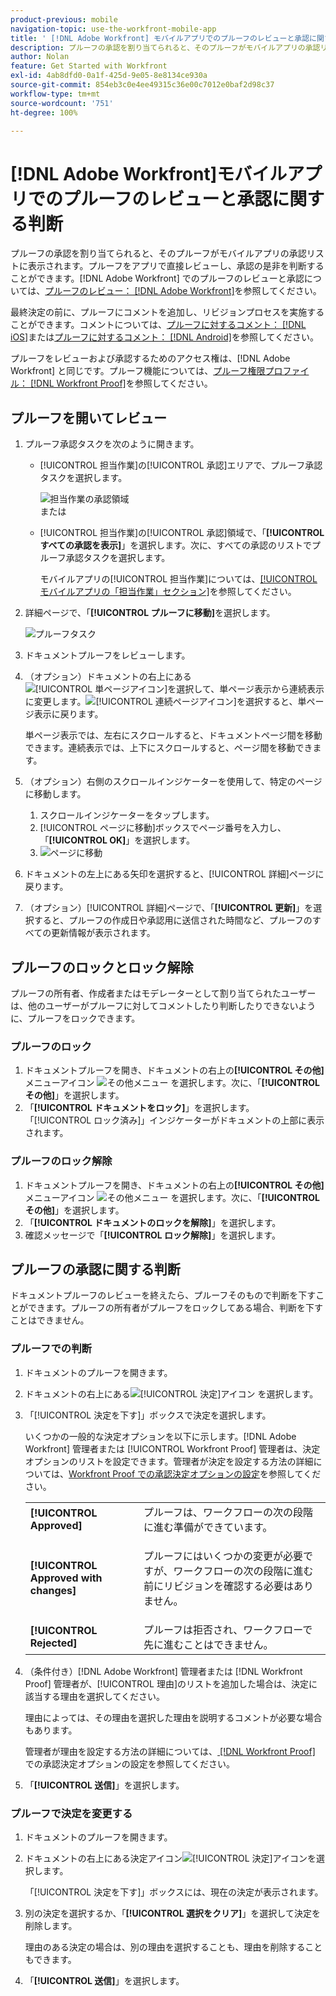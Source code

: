 ```yaml
---
product-previous: mobile
navigation-topic: use-the-workfront-mobile-app
title: ' [!DNL Adobe Workfront] モバイルアプリでのプルーフのレビューと承認に関する判断'
description: プルーフの承認を割り当てられると、そのプルーフがモバイルアプリの承認リストに表示されます。プルーフをアプリで直接レビューし、承認の是非を判断することができます。
author: Nolan
feature: Get Started with Workfront
exl-id: 4ab8dfd0-0a1f-425d-9e05-8e8134ce930a
source-git-commit: 854eb3c0e4ee49315c36e00c7012e0baf2d98c37
workflow-type: tm+mt
source-wordcount: '751'
ht-degree: 100%

---
```


# [!DNL Adobe Workfront]モバイルアプリでのプルーフのレビューと承認に関する判断

プルーフの承認を割り当てられると、そのプルーフがモバイルアプリの承認リストに表示されます。プルーフをアプリで直接レビューし、承認の是非を判断することができます。[!DNL Adobe Workfront] でのプルーフのレビューと承認については、[プルーフのレビュー： [!DNL Adobe Workfront]](../../../review-and-approve-work/proofing/reviewing-proofs-within-workfront/review-proofs-in-wf.md)を参照してください。

最終決定の前に、プルーフにコメントを追加し、リビジョンプロセスを実施することができます。コメントについては、[プルーフに対するコメント： [!DNL iOS]](../../../workfront-basics/mobile-apps/using-the-workfront-mobile-app/comment-on-proofs-ios.md)または[プルーフに対するコメント： [!DNL Android]](../../../workfront-basics/mobile-apps/using-the-workfront-mobile-app/comment-on-proofs-android.md)を参照してください。

プルーフをレビューおよび承認するためのアクセス権は、[!DNL Adobe Workfront] と同じです。プルーフ機能については、[プルーフ権限プロファイル： [!DNL Workfront Proof]](../../../workfront-proof/wp-acct-admin/account-settings/proof-perm-profiles-in-wp.md)を参照してください。

## プルーフを開いてレビュー

1. プルーフ承認タスクを次のように開きます。

   * [!UICONTROL 担当作業]の[!UICONTROL 承認]エリアで、プルーフ承認タスクを選択します。

     ![担当作業の承認領域](assets/mobile-mywork-approvals-338x482.png)\
      または

   * [!UICONTROL 担当作業]の[!UICONTROL 承認]領域で、「**[!UICONTROL すべての承認を表示]**」を選択します。次に、すべての承認のリストでプルーフ承認タスクを選択します。

     モバイルアプリの[!UICONTROL 担当作業]については、[[!UICONTROL モバイルアプリの「担当作業」セクション]](../../../workfront-basics/mobile-apps/using-the-workfront-mobile-app/my-work-section-mobile.md)を参照してください。

1. 詳細ページで、「**[!UICONTROL プルーフに移動]**&#x200B;を選択します。

   ![プルーフタスク](assets/mobile-prooftask1-338x516.png)

1. ドキュメントプルーフをレビューします。
1. （オプション）ドキュメントの右上にある![[!UICONTROL 単ページアイコン]](assets/mobile-proofpagingicon1-25x36.png)を選択して、単ページ表示から連続表示に変更します。![[!UICONTROL 連続ページアイコン]](assets/mobile-proofpagingicon2-25x25.png)を選択すると、単ページ表示に戻ります。

   単ページ表示では、左右にスクロールすると、ドキュメントページ間を移動できます。連続表示では、上下にスクロールすると、ページ間を移動できます。

1. （オプション）右側のスクロールインジケーターを使用して、特定のページに移動します。

   1. スクロールインジケーターをタップします。
   1. [!UICONTROL ページに移動]ボックスでページ番号を入力し、「**[!UICONTROL OK]**」を選択します。
   1. ![ページに移動](assets/mobile-gotopage-350x224.png)

1. ドキュメントの左上にある矢印を選択すると、[!UICONTROL 詳細]ページに戻ります。
1. （オプション）[!UICONTROL 詳細]ページで、「**[!UICONTROL 更新]**」を選択すると、プルーフの作成日や承認用に送信された時間など、プルーフのすべての更新情報が表示されます。

## プルーフのロックとロック解除

プルーフの所有者、作成者またはモデレーターとして割り当てられたユーザーは、他のユーザーがプルーフに対してコメントしたり判断したりできないように、プルーフをロックできます。

### プルーフのロック

1. ドキュメントプルーフを開き、ドキュメントの右上の&#x200B;**[!UICONTROL その他]**&#x200B;メニューアイコン ![その他メニュー](assets/mobile-verticalmoremenu-20x33.png) を選択します。次に、「**[!UICONTROL その他]**」を選択します。
1. 「**[!UICONTROL ドキュメントをロック]**」を選択します。\
   「[!UICONTROL ロック済み]」インジケーターがドキュメントの上部に表示されます。

### プルーフのロック解除

1. ドキュメントプルーフを開き、ドキュメントの右上の&#x200B;**[!UICONTROL その他]**&#x200B;メニューアイコン ![その他メニュー](assets/mobile-verticalmoremenu-20x33.png) を選択します。次に、「**[!UICONTROL その他]**」を選択します。
1. 「**[!UICONTROL ドキュメントのロックを解除]**」を選択します。
1. 確認メッセージで「**[!UICONTROL ロック解除]**」を選択します。

## プルーフの承認に関する判断

ドキュメントプルーフのレビューを終えたら、プルーフそのもので判断を下すことができます。プルーフの所有者がプルーフをロックしてある場合、判断を下すことはできません。

### プルーフでの判断

1. ドキュメントのプルーフを開きます。
1. ドキュメントの右上にある![[!UICONTROL 決定]アイコン ](assets/mobile-proofcheckmarkdecisionicon-30x30.png) を選択します。
1. 「[!UICONTROL 決定を下す]」ボックスで決定を選択します。

   いくつかの一般的な決定オプションを以下に示します。[!DNL Adobe Workfront] 管理者または [!UICONTROL Workfront Proof] 管理者は、決定オプションのリストを設定できます。管理者が決定を設定する方法の詳細については、[Workfront Proof での承認決定オプションの設定](../../../workfront-proof/wp-acct-admin/account-settings/configure-approval-decision-in-wp.md)を参照してください。

   <table style="table-layout:auto"> 
    <col> 
    <col> 
    <tbody> 
     <tr> 
      <td role="rowheader"><strong>[!UICONTROL Approved]</strong></td> 
      <td>プルーフは、ワークフローの次の段階に進む準備ができています。</td> 
     </tr> 
     <tr> 
      <td role="rowheader"><strong>[!UICONTROL Approved with changes]</strong></td> 
      <td> <p>プルーフにはいくつかの変更が必要ですが、ワークフローの次の段階に進む前にリビジョンを確認する必要はありません。</p> </td> 
     </tr> 
     <tr> 
      <td role="rowheader"><strong>[!UICONTROL Rejected]</strong></td> 
      <td>プルーフは拒否され、ワークフローで先に進むことはできません。</td> 
     </tr> 
    </tbody> 
   </table>

1. （条件付き）[!DNL Adobe Workfront] 管理者または [!DNL Workfront Proof] 管理者が、[!UICONTROL 理由]のリストを追加した場合は、決定に該当する理由を選択してください。

   理由によっては、その理由を選択した理由を説明するコメントが必要な場合もあります。

   管理者が理由を設定する方法の詳細については、[ [!DNL Workfront Proof]](../../../workfront-proof/wp-acct-admin/account-settings/configure-approval-decision-in-wp.md) での承認決定オプションの設定を参照してください。

1. 「**[!UICONTROL 送信]**」を選択します。

### プルーフで決定を変更する

1. ドキュメントのプルーフを開きます。
1. ドキュメントの右上にある決定アイコン![[!UICONTROL 決定]アイコン](assets/mobile-proofcheckmarkdecisionicon-30x30.png)を選択します。

   「[!UICONTROL 決定を下す]」ボックスには、現在の決定が表示されます。

1. 別の決定を選択するか、「**[!UICONTROL 選択をクリア]**」を選択して決定を削除します。

   理由のある決定の場合は、別の理由を選択することも、理由を削除することもできます。

1. 「**[!UICONTROL 送信]**」を選択します。

